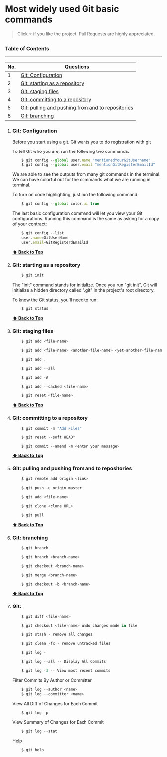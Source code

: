 #  Most widely used Git basic commands

> Click :star: if you like the project. Pull Requests are highly appreciated.

### Table of Contents
-------------------------------------------------------------------
| No. | Questions |
|---- | ---------
|1  | [Git: Configuration](#git-configuration) |
|2  | [Git: starting as a repository](#git-starting-as-a-repository) |
|3  | [Git: staging files](#git-staging-files)|
|4  | [Git: committing to a repository](#git-committing-to-a-repository)|
|5  | [Git: pulling and pushing from and to repositories](#git-pulling-and-pushing-from-and-to-repositories)|
|6  | [Git: branching](#git-branching)|

1.  ### Git: Configuration
    Before you start using a git. Git wants you to do registration with git

    To tell Git who you are, run the following two commands:
    
    ```javascript
        $ git config --global user.name "mentionedYourGitUsername"
        $ git config --global user.email "mentionGitRegisterEmailId"
    ```

    We are able to see the outputs from many git commands in the terminal. We can have colorful out for the commands what we are running in terminal.

    To turn on code highlighting, just run the following command:

    ```javascript
        $ git config --global color.ui true
    ```

    The last basic configuration command will let you view your Git configurations. Running this command is the same as asking for a copy of your contract:

    ```javascript
        $ git config --list
        user.name=GitUserName
        user.email=GitRegisterdEmailId
    ```
    **[⬆ Back to Top](#table-of-contents)**

2.  ### Git: starting as a repository
    ```javascript
        $ git init
    ```

    The "init" command stands for initialize. Once you run "git init", Git will initialize a hidden directory called ".git" in the project's root directory.

    To know the Git status, you'll need to run:
    ```javascript
        $ git status
    ```
    **[⬆ Back to Top](#table-of-contents)**

3.  ### Git: staging files

    ```javascript
        $ git add <file-name>
    
        $ git add <file-name> <another-file-name> <yet-another-file-name>
    
        $ git add .
    
        $ git add --all
    
        $ git add -A
    
        $ git add --cached <file-name>
    
        $ git reset <file-name>
    ```
    **[⬆ Back to Top](#table-of-contents)**

4.  ### Git: committing to a repository
    ```javascript
        $ git commit -m "Add Files"
    
        $ git reset --soft HEAD^
    
        $ git commit --amend -m <enter your message>
    ```
    **[⬆ Back to Top](#table-of-contents)**

5.  ### Git: pulling and pushing from and to repositories
    ```javascript
        $ git remote add origin <link>
   
        $ git push -u origin master
    
        $ git add <file-name>

        $ git clone <clone URL>
    
        $ git pull
    ```
    **[⬆ Back to Top](#table-of-contents)**

6.  ### Git: branching
    ```javascript
        $ git branch
    
        $ git branch <branch-name>
    
        $ git checkout <branch-name>
    
        $ git merge <branch-name>
    
        $ git checkout -b <branch-name>
    ```
    **[⬆ Back to Top](#table-of-contents)**

7.  ### Git:
    
    ```javascript
        $ git diff <file-name>

        $ git checkout <file-name> undo changes made in file

        $ git stash - remove all changes

        $ git clean -fx - remove untracked files

        $ git log - 

        $ git log --all -- Display All Commits

        $ git log -3 -- View most recent commits
    ```
    
    Filter Commits By Author or Committer
    ```javascript
        $ git log --author <name>
        $ git log --committer <name>
    ```
    
    View All Diff of Changes for Each Commit
    ```javascript
        $ git log -p
    ```
    
    View Summary of Changes for Each Commit
    ```javascript
        $ git log --stat
    ```
    Help
    ```javascript
        $ git help
    ```
